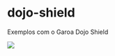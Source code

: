 dojo-shield
===========

Exemplos com o Garoa Dojo Shield

<img src="https://raw.githubusercontent.com/garoa/dojo-shield/master/img/dojo-shield-segmentos.png">
